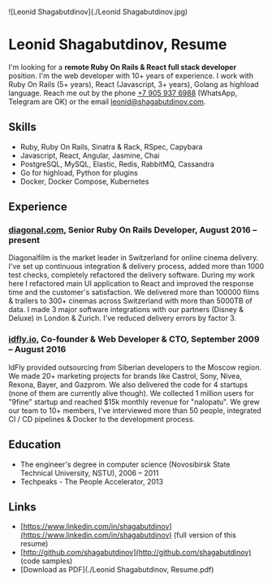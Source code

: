 ![Leonid Shagabutdinov](./Leonid Shagabutdinov.jpg)

Leonid Shagabutdinov, Resume
============================

I'm looking for a **remote Ruby On Rails & React full stack developer** position. I'm the web developer with 10+ years of experience. I work with Ruby
On Rails (5+ years), React (Javascript, 3+ years), Golang as highload
language. Reach me out by the phone [+7 905 937 6988](callto:+79059376988)
(WhatsApp, Telegram are OK) or the email
[leonid@shagabutdinov.com](mailto:leonid@shagabutdinov.com).


Skills
------

* Ruby, Ruby On Rails, Sinatra & Rack, RSpec, Capybara
* Javascript, React, Angular, Jasmine, Chai
* PostgreSQL, MySQL, Elastic, Redis, RabbitMQ, Cassandra
* Go for highload, Python for plugins
* Docker, Docker Compose, Kubernetes


Experience
----------

### [diagonal.com](diagonal.com), Senior Ruby On Rails Developer, August 2016 – present

Diagonalfilm is the market leader in Switzerland for online cinema delivery.
I've set up continuous integration & delivery process, added more than 1000
test checks, completely refactored the delivery software. During my work here
I refactored main UI application to React and improved the response time and
the customer's satisfaction. We delivered more than 100000 films & trailers to
300+ cinemas across Switzerland with more than 5000TB of data. I made 3 major
software integrations with our partners (Disney & Deluxe) in London & Zurich.
I've reduced delivery errors by factor 3.


### [idfly.io](idfly.io), Co-founder & Web Developer & CTO, September 2009 – August 2016

IdFly provided outsourcing from Siberian developers to the Moscow region. We
made 20+ marketing projects for brands like Castrol, Sony, Nivea, Rexona,
Bayer, and Gazprom. We also delivered the code for 4 startups (none of them
are currently alive though). We collected 1 million users for "9fine" startup
and reached $15k monthly revenue for "nalopatu". We grew our team to 10+
members, I've interviewed more than 50 people, integrated CI / CD pipelines &
Docker to the development process.


Education
---------

* The engineer's degree in computer science (Novosibirsk State Technical University, NSTU), 2006 – 2011
* Techpeaks - The People Accelerator, 2013

Links
-----

* [https://www.linkedin.com/in/shagabutdinov](https://www.linkedin.com/in/shagabutdinov) (full version of this resume)
* [http://github.com/shagabutdinov](http://github.com/shagabutdinov) (code samples)
* [Download as PDF](./Leonid Shagabutdinov, Resume.pdf)
